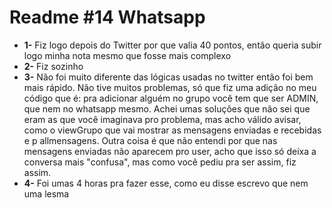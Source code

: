 # Readme #14 Whatsapp
- **1-** Fiz logo depois do Twitter por que valia 40 pontos, então queria subir logo minha nota mesmo que fosse mais complexo
- **2-** Fiz sozinho
- **3-** Não foi muito diferente das lógicas usadas no twitter então foi bem mais rápido. Não tive muitos problemas, só que fiz uma adição no meu código que é: pra adicionar alguém no grupo você tem que ser ADMIN, que nem no whatsapp mesmo. Achei umas soluções que não sei que eram as que você imaginava pro problema, mas acho válido avisar, como o viewGrupo que vai mostrar as mensagens enviadas e recebidas e p allmensagens. Outra coisa é que não entendi por que nas mensagens enviadas não aparecem pro user, acho que isso só deixa a conversa mais "confusa", mas como você pediu pra ser assim, fiz assim.
- **4-** Foi umas 4 horas pra fazer esse, como eu disse escrevo que nem uma lesma